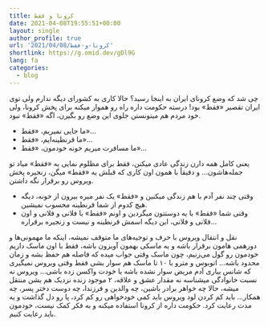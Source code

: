 ```yaml
---
title: کرونا و فقط
date: 2021-04-08T19:55:51+00:00
layout: single
author_profile: true
url: '2021/04/08/کرونا-و-فقط'
shortlink: https://g.omid.dev/gDl9G
lang: fa
categories: 
  - blog
---
```

چی شد که وضع کرونای ایران به اینجا رسید؟ حالا کاری به کشورای دیگه ندارم ولی توی ایران تقصیر «فقط» بود! درسته حکومت داره راه رو هموار میکنه برای پخش کرونا، ولی خود مردم هم میتونستن جلوی این وضع رو بگیرن، اگه «فقط» نبود.

* ما جایی نمیریم، «فقط»…
* ما قرنطینه‌ایم، «فقط»…
* ما مسافرت میریم خونه خودمون، «فقط»…

یعنی کامل همه دارن زندگی عادی میکنن، فقط برای مظلوم نمایی یه «فقط» میاد تو جمله‌هاشون… و دقیقاً با همون اون کاری که قبلش یه «فقط» میگن، زنجیره پخش ویروس رو برقرار نگه داشتن.

* وقتی چند نفر آدم با هم زندگی میکنین و «فقط» یک نفر میره بیرون از خونه، دیگه هیچ کدوم از شما قرنطینه محسوب نمیشین.
* وقتی شما «فقط» با یه دوستتون میگردین و اونم «فقط» با فلانی و فلانی و اون فلانی و فلانی، این دیگه اسمش قرنطینه و نیست و زنجیره برقراره…

نقل و انتقال ویروس با حرف و توجیه‌های ما متوقف نمیشه، اینکه ما مهمونی‌ها و دورهمی هامون برقرار باشه و یه ماسکی بهمون آویزون باشه، فقط با اون ماسک داریم خودمون رو گول می‌زنیم، چون ماسک وقتی جواب میده که فاصله هم حفظ بشه و زمان محدود باشه… اتوبوس و مترو با ۱۰ تا ماسک هم سوار بشی فقط وقتی ویروس نمیگیری که شانس بیاری آدم مریض سوار نشده باشه یا خودت واکسن زده باشی… ویروس نه نسبت خانوادگی میشناسه نه مقدار عشق و علاقه، ۲ موجود زنده نزدیک هم بشن منتقل میشه، حالا چه خواهر برادر باشین، چه والدین و فرزندا، چه دوست دختر پسر، چه همکار… باید کم کردن لود ویروس باید کمی خودخواهی رو کم کرد، پا رو دل گذاشت و یه مدت رعایت کرد. حکومت داره از کرونا استفاده میکنه و به فکر کمک نیست، خودمون باید رعایت کنیم.
